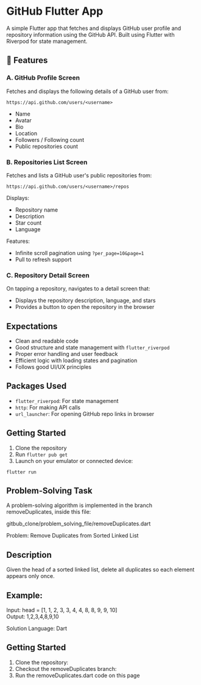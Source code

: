 # GitHub Flutter App

A simple Flutter app that fetches and displays GitHub user profile and repository information using the GitHub API. Built using Flutter with Riverpod for state management.

## 🔧 Features

### A. GitHub Profile Screen
Fetches and displays the following details of a GitHub user from:
```
https://api.github.com/users/<username>
```
- Name
- Avatar
- Bio
- Location
- Followers / Following count
- Public repositories count

### B. Repositories List Screen
Fetches and lists a GitHub user's public repositories from:
```
https://api.github.com/users/<username>/repos
```
Displays:
- Repository name
- Description
- Star count
- Language

Features:
- Infinite scroll pagination using `?per_page=10&page=1`
- Pull to refresh support

### C. Repository Detail Screen
On tapping a repository, navigates to a detail screen that:
- Displays the repository description, language, and stars
- Provides a button to open the repository in the browser

##  Expectations
- Clean and readable code
- Good structure and state management with `flutter_riverpod`
- Proper error handling and user feedback
- Efficient logic with loading states and pagination
- Follows good UI/UX principles

##  Packages Used
- `flutter_riverpod`: For state management
- `http`: For making API calls
- `url_launcher`: For opening GitHub repo links in browser

## Getting Started
1. Clone the repository
2. Run `flutter pub get`
3. Launch on your emulator or connected device:
```
flutter run
```


## Problem-Solving Task

A problem-solving algorithm is implemented in the branch removeDuplicates, inside this file:

gitbub_clone/problem_solving_file/removeDuplicates.dart

Problem: Remove Duplicates from Sorted Linked List

## Description

Given the head of a sorted linked list, delete all duplicates so each element appears only once.

## Example:

Input:  head = [1, 1, 2, 3, 3, 4, 4, 8, 8, 9, 9, 10]        
Output: 1,2,3,4,8,9,10

 Solution Language: Dart

## Getting Started

1. Clone the repository:
2. Checkout the removeDuplicates branch:
3. Run the removeDuplicates.dart code on this page

